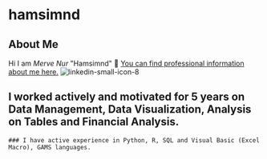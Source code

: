 # hamsimnd
## About Me
Hi I am *Merve Nur* "Hamsimnd" 👋 
[You can find professional information about me here.](www.linkedin.com/in/merve-nur-özdemir-738514b0) ![linkedin-small-icon-8](https://user-images.githubusercontent.com/74096266/162695585-1167e3f3-26c5-4c71-af52-e9c9936b6305.jpg)
## I worked actively and motivated for 5 years on Data Management, Data Visualization, Analysis on Tables and Financial Analysis. 
```
### I have active experience in Python, R, SQL and Visual Basic (Excel Macro), GAMS languages.  
